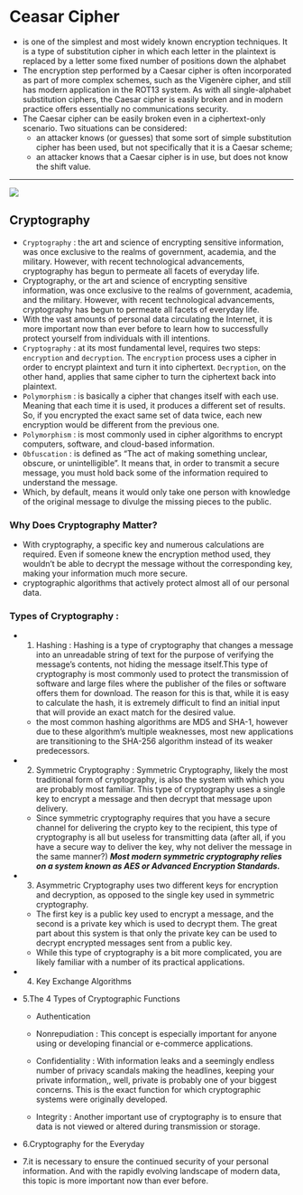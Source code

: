 
# Ceasar Cipher
* is one of the simplest and most widely known encryption techniques. It is a type of substitution cipher in which each letter in the plaintext is
replaced by a letter some fixed number of positions down the alphabet
* The encryption step performed by a Caesar cipher is often incorporated as part of more complex schemes, such as the Vigenère cipher, and still has modern application in 
the ROT13 system. As with all single-alphabet substitution ciphers, the Caesar cipher is easily broken and in modern practice offers essentially no communications security.
* The Caesar cipher can be easily broken even in a ciphertext-only scenario. Two situations can be considered:
  * an attacker knows (or guesses) that some sort of simple substitution cipher has been used, but not specifically that it is a Caesar scheme;
  * an attacker knows that a Caesar cipher is in use, but does not know the shift value.
--------------------------------------------------------------------------------------------------------------------------------------------------------

![](https://media.geeksforgeeks.org/wp-content/uploads/ceaserCipher.png)
## Cryptography
* `Cryptography` : the art and science of encrypting sensitive information, was once exclusive to the realms of government, academia, and the military. However, with 
recent technological advancements, cryptography has begun to permeate all facets of everyday life.
* Cryptography, or the art and science of encrypting sensitive information, was once exclusive to the realms of government, academia, and the military. However, with 
recent technological advancements, cryptography has begun to permeate all facets of everyday life.
* With the vast amounts of personal data circulating the Internet, it is more important now than ever before to learn how to successfully protect yourself from 
individuals with ill intentions.
* `Cryptography` : at its most fundamental level, requires two steps: `encryption` and `decryption`. The `encryption` process uses a cipher in order to encrypt 
plaintext and turn it into ciphertext. `Decryption`, on the other hand, applies that same cipher to turn the ciphertext back into plaintext.
* `Polymorphism` : is basically a cipher that changes itself with each use. Meaning that each time it is used, it produces a different set of results. So, if you
encrypted the exact same set of data twice, each new encryption would be different from the previous one.
* `Polymorphism` : is most commonly used in cipher algorithms to encrypt computers, software, and cloud-based information.
* `Obfuscation` : is defined as “The act of making something unclear, obscure, or unintelligible”. It means that, in order to transmit a secure message, you must hold
back some of the information required to understand the message.
* Which, by default, means it would only take one person with knowledge of the original message to divulge the missing pieces to the public.


### Why Does Cryptography Matter?
  * With cryptography, a specific key and numerous calculations are required. Even if someone knew the encryption method used, they wouldn’t be able to decrypt 
  the message without the corresponding key, making your information much more secure.
  * cryptographic algorithms that actively protect almost all of our personal data.

### Types of Cryptography :
  * 1. Hashing : Hashing is a type of cryptography that changes a message into an unreadable string of text for the purpose of verifying the message’s
  contents, not hiding the message itself.This type of cryptography is most commonly used to protect the transmission of software and large files where the
  publisher of the files or software offers them for download. The reason for this is that, while it is easy to calculate the hash, it is extremely difficult to 
  find an initial input that will provide an exact match for the desired value.
    * the most common hashing algorithms are MD5 and SHA-1, however due to these algorithm’s multiple weaknesses, most new applications are transitioning to the SHA-256
    algorithm instead of its weaker predecessors.
    
  * 2. Symmetric Cryptography  : Symmetric Cryptography, likely the most traditional form of cryptography, is also the system with which you are probably 
  most familiar. This type of cryptography uses a single key to encrypt a message and then decrypt that message upon delivery.
    * Since symmetric cryptography requires that you have a secure channel for delivering the crypto key to the recipient, this type of cryptography is all but 
    useless for transmitting data (after all, if you have a secure way to deliver the key, why not deliver the message in the same manner?)
  ***Most modern symmetric cryptography relies on a system known as AES or Advanced Encryption Standards.***
  
  * 3. Asymmetric Cryptography uses two different keys for encryption and decryption, as opposed to the single key used in symmetric cryptography.
    * The first key is a public key used to encrypt a message, and the second is a private key which is used to decrypt them. The great part about this 
system is that only the private key can be used to decrypt encrypted messages sent from a public key.
    * While this type of cryptography is a bit more complicated, you are likely familiar with a number of its practical applications.
  * 4. Key Exchange Algorithms
  * 5.The 4 Types of Cryptographic Functions
    * Authentication 

    * Nonrepudiation : This concept is especially important for anyone using or developing financial or e-commerce applications.



    * Confidentiality : With information leaks and a seemingly endless number of privacy scandals making the headlines, keeping your private information,,
    well, private is probably one of your biggest concerns. This is the exact function for which cryptographic systems were originally developed.  


    * Integrity : Another important use of cryptography is to ensure that data is not viewed or altered during transmission or storage.

  * 6.Cryptography for the Everyday 
  * 7.it is necessary to ensure the continued security of your personal information. And with the rapidly evolving landscape of modern data, this topic
  is more important now than ever before.

  







 




































